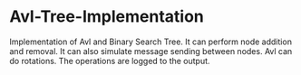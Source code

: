# Avl-Tree-Implementation
Implementation of Avl and Binary Search Tree. It can perform node addition and removal. It can also simulate message sending between nodes. Avl can do rotations. The operations are logged to the output.
